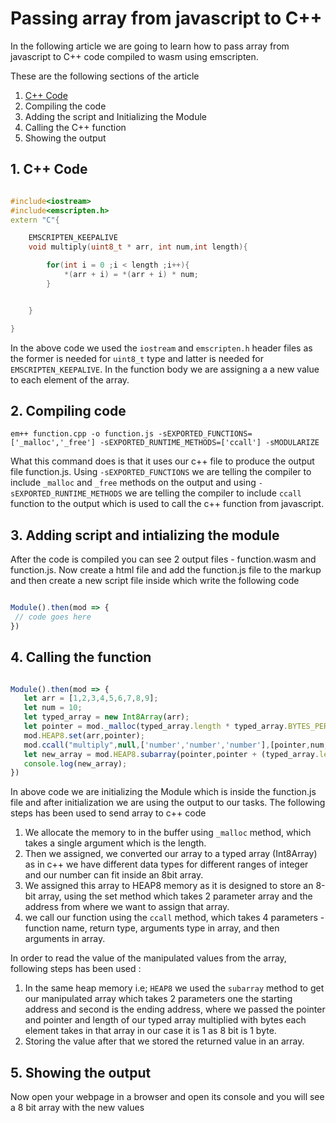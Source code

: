 # Passing array from javascript to C++

In the following article we are going to learn how to pass array from javascript to C++ code compiled to wasm using emscripten.

These are the following sections of the article
1. [C++ Code](/wasm-by-example/edit/master/examples/array/arr.cpp.en-us.md#1-c-code)
2. Compiling the code
3. Adding the script and Initializing the Module
4. Calling the C++ function
5. Showing the output


## 1. C++ Code
```cpp

#include<iostream>
#include<emscripten.h>
extern "C"{

    EMSCRIPTEN_KEEPALIVE
    void multiply(uint8_t * arr, int num,int length){

        for(int i = 0 ;i < length ;i++){
            *(arr + i) = *(arr + i) * num;
        }


    }

}

```

In the above code we used the `iostream` and `emscripten.h` header files as the former is needed for `uint8_t` type and latter is needed for `EMSCRIPTEN_KEEPALIVE`. In the function body we are assigning a a new value to each element of the array.

## 2. Compiling code 
```console
em++ function.cpp -o function.js -sEXPORTED_FUNCTIONS=['_malloc','_free'] -sEXPORTED_RUNTIME_METHODS=['ccall'] -sMODULARIZE
```
What this command does is that it uses our c++ file to produce the output file function.js. Using `-sEXPORTED_FUNCTIONS` we are telling the compiler to include `_malloc` and `_free` methods on the output and using `-sEXPORTED_RUNTIME_METHODS` we are telling the compiler to include `ccall` function to the output which is used to call the c++ function from javascript.

## 3. Adding script and intializing the module
After the code is compiled you can see 2 output files - function.wasm and function.js. Now create a html file and add the function.js file to the markup and then create a new script file inside which write the following code

```js

Module().then(mod => {
 // code goes here
})
```

## 4. Calling the function

```js

Module().then(mod => {
   let arr = [1,2,3,4,5,6,7,8,9];
   let num = 10;
   let typed_array = new Int8Array(arr);
   let pointer = mod._malloc(typed_array.length * typed_array.BYTES_PER_ELEMENT);
   mod.HEAP8.set(arr,pointer);
   mod.ccall("multiply",null,['number','number','number'],[pointer,num,typed_array.length]);
   let new_array = mod.HEAP8.subarray(pointer,pointer + (typed_array.length * typed_array.BYTES_PER_ELEMENT));
   console.log(new_array);
})
```

In above code we are initializing the Module which is inside the function.js file and after initialization we are using the output to our tasks. The following steps has been used to send array to c++ code

1. We allocate the memory to in the buffer using `_malloc` method, which takes a single argument which is the length.
2. Then we assigned, we converted our array to a typed array (Int8Array) as in c++ we have different data types for different ranges of integer and our number can fit inside an 8bit array.
3. We assigned this array to HEAP8 memory as it is designed to store an 8-bit array, using the set method which takes 2 parameter array and the address from where we want to assign that array.
4. we call our function using the `ccall` method, which takes 4 parameters - function name, return type, arguments type in array, and then arguments in array.

In order to read the value of the manipulated values from the array, following steps has been used :
1. In the same heap memory i.e; `HEAP8` we used the `subarray` method to get our manipulated array which takes 2 parameters one the starting address and second is the ending address, where we passed the pointer and pointer and length of our typed array multiplied with bytes each element takes in that array in our case it is 1 as 8 bit is 1 byte.
2. Storing the value after that we stored the returned value in an array.


## 5. Showing the output 
Now open your webpage in a browser and open its console and you will see a 8 bit array with the new values

